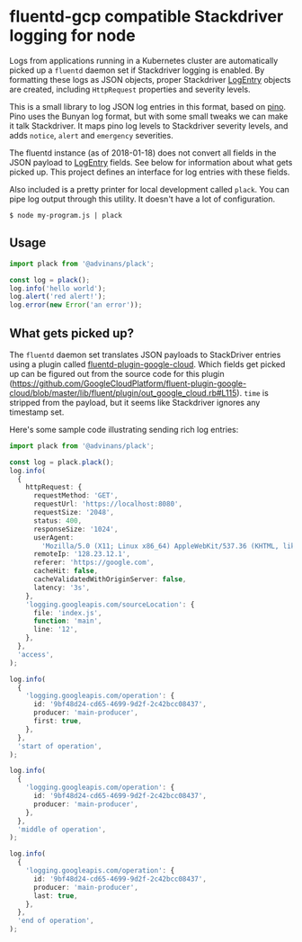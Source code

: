 # fluentd-gcp compatible Stackdriver logging for node

Logs from applications running in a Kubernetes cluster are automatically picked up a `fluentd` daemon set if Stackdriver logging is enabled. By formatting these logs as JSON objects, proper Stackdriver [LogEntry][logentry] objects are created, including `HttpRequest` properties and severity levels.

This is a small library to log JSON log entries in this format, based on [pino][pino]. Pino uses the Bunyan log format, but with some small tweaks we can make it talk Stackdriver. It maps pino log levels to Stackdriver severity levels, and adds `notice`, `alert` and `emergency` severities.

The fluentd instance (as of 2018-01-18) does not convert all fields in the JSON payload to [LogEntry][logentry] fields. See below for information about what gets picked up. This project defines an interface for log entries with these fields.

Also included is a pretty printer for local development called `plack`. You can pipe log output through this utility. It doesn't have a lot of configuration.

```shell
$ node my-program.js | plack
```

## Usage

```typescript
import plack from '@advinans/plack';

const log = plack();
log.info('hello world');
log.alert('red alert!');
log.error(new Error('an error'));
```

## What gets picked up?

The `fluentd` daemon set translates JSON payloads to StackDriver entries using a plugin called [fluentd-plugin-google-cloud][fluentd-plugin-google-cloud]. Which fields get picked up can be figured out from the source code for this plugin (https://github.com/GoogleCloudPlatform/fluent-plugin-google-cloud/blob/master/lib/fluent/plugin/out_google_cloud.rb#L115). `time` is stripped from the payload, but it seems like Stackdriver ignores any timestamp set.

Here's some sample code illustrating sending rich log entries:

```typescript
import plack from '@advinans/plack';

const log = plack.plack();
log.info(
  {
    httpRequest: {
      requestMethod: 'GET',
      requestUrl: 'https://localhost:8080',
      requestSize: '2048',
      status: 400,
      responseSize: '1024',
      userAgent:
        'Mozilla/5.0 (X11; Linux x86_64) AppleWebKit/537.36 (KHTML, like Gecko) Chrome/51.0.2704.103 Safari/537.36',
      remoteIp: '128.23.12.1',
      referer: 'https://google.com',
      cacheHit: false,
      cacheValidatedWithOriginServer: false,
      latency: '3s',
    },
    'logging.googleapis.com/sourceLocation': {
      file: 'index.js',
      function: 'main',
      line: '12',
    },
  },
  'access',
);

log.info(
  {
    'logging.googleapis.com/operation': {
      id: '9bf48d24-cd65-4699-9d2f-2c42bcc08437',
      producer: 'main-producer',
      first: true,
    },
  },
  'start of operation',
);

log.info(
  {
    'logging.googleapis.com/operation': {
      id: '9bf48d24-cd65-4699-9d2f-2c42bcc08437',
      producer: 'main-producer',
    },
  },
  'middle of operation',
);

log.info(
  {
    'logging.googleapis.com/operation': {
      id: '9bf48d24-cd65-4699-9d2f-2c42bcc08437',
      producer: 'main-producer',
      last: true,
    },
  },
  'end of operation',
);
```

[logentry]: https://cloud.google.com/logging/docs/reference/v2/rest/v2/LogEntry
[pino]: https://github.com/pinojs/pino
[fluentd-plugin-google-cloud]: https://github.com/GoogleCloudPlatform/fluent-plugin-google-cloud
